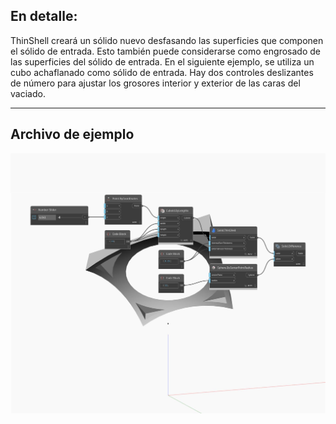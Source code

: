 ## En detalle:
ThinShell creará un sólido nuevo desfasando las superficies que componen el sólido de entrada. Esto también puede considerarse como engrosado de las superficies del sólido de entrada. En el siguiente ejemplo, se utiliza un cubo achaflanado como sólido de entrada. Hay dos controles deslizantes de número para ajustar los grosores interior y exterior de las caras del vaciado.
___
## Archivo de ejemplo

![ThinShell](./Autodesk.DesignScript.Geometry.Solid.ThinShell_img.jpg)

